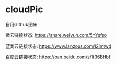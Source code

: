 # cloudPic
自用Github图床

微云链接状态:  https://share.weiyun.com/5nYsfso

蓝奏云链接状态: https://www.lanzous.com/i2imtwd

百度云链接状态: https://pan.baidu.com/s/1i36BHbf
